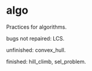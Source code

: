 # algo
Practices for algorithms.

bugs not repaired: LCS.

unfinished: convex_hull.

finished: hill_climb, sel_problem.
